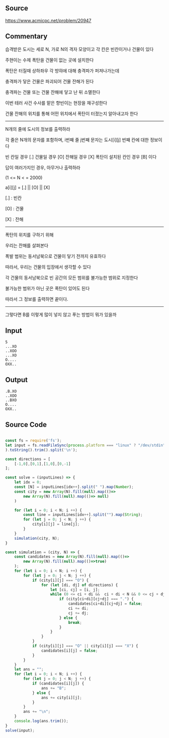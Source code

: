 ## Source

https://www.acmicpc.net/problem/20947

## Commentary

습격받은 도시는 세로 N, 가로 N의 격자 모양이고 각 칸은 빈칸이거나 건물이 있다

주현이는 수제 폭탄을 건물이 없는 곳에 설치한다

폭탄은 터질때 상하좌우 각 방햐에 대해 충격파가 퍼져나가는데

충격파가 닿은 건물은 파괴되어 건물 잔해가 된다

충격파는 건물 또는 건물 잔해에 닿고 난 뒤 소멸한다

이번 테러 사건 수사를 맡은 향빈이는 현장을 재구성한다

건물 잔해의 위치를 통해 어떤 위치에서 폭탄이 터졌는지 알아내고자 한다

---


N개의 줄에 도시의 정보를 출력하라

각 줄은 N개의 문자를 포함하며, i번째 줄 j번째 문자는 도시[i][j] 번째 칸에 대한 정보이다

빈 칸일 경우 [.] 건물일 경우 [O] 잔해일 경우 [X] 폭탄이 설치된 칸인 경우 [B] 이다

답이 여러가지인 경우, 아무거나 출력하라

(1 <= N < = 2000)

a[i][j] = [.] || [O] || [X]

[.] : 빈칸

[O] : 건물

[X] : 잔해

---

폭탄의 위치를 구하기 위해

우리는 잔해를 살펴본다

폭발 범위는 동서남북으로  건물이 닿기 전까지 유효하다

따라서, 우리는 건물의 입장에서 생각할 수 있다

각 건물의 동서남북으로 빈 공간의 모든 범위를 불가능한 범위로 지정한다

불가능한 범위가 아닌 곳은 폭탄이 있어도 된다

따라서 그 정보를 출력하면 끝이다.

---

그렇다면 B를 이렇게 많이 넣지 않고 푸는 방법이 뭐가 있을까 

## Input
```
5
...XO
..XOO
...XO
O....
OXX..
```

## Output
```
.B.XO
..XOO
..BXO
O....
OXX..
```

## Source Code

```js

const fs = require('fs');
let input = fs.readFileSync(process.platform === "linux" ? "/dev/stdin" : "input.txt"
).toString().trim().split('\n');

const directions = [
    [-1,0],[0,1],[1,0],[0,-1]
];

const solve = (inputLines) => {
    let idx = 0;
    const [N] = inputLines[idx++].split(" ").map(Number);
    const city = new Array(N).fill(null).map(()=>
        new Array(N).fill(null).map(()=> null)
    )

    for (let i = 0; i < N; i ++) {
        const line = inputLines[idx++].split("").map(String);
        for (let j = 0; j < N; j ++) {
            city[i][j] = line[j];
        }
    }
    simulation(city, N);
}

const simulation = (city, N) => {
    const candidates = new Array(N).fill(null).map(()=>
        new Array(N).fill(null).map(()=>true)
    );
    for (let i = 0; i < N; i ++) {
        for (let j = 0; j < N; j ++) {
            if (city[i][j] === "O") {
                for (let [di, dj] of directions) {
                    let [ci, cj] = [i, j];
                    while (0 <= ci + di &&  ci + di < N && 0 <= cj + dj && cj + dj < N) {
                        if (city[ci+di][cj+dj] === ".") {
                            candidates[ci+di][cj+dj] = false;
                            ci += di;
                            cj += dj;
                        } else {
                            break;
                        }
                    }
                }
            }
            if (city[i][j] === "O" || city[i][j] === "X") {
                candidates[i][j] = false;
            }
        }
    }
    let ans = "";
    for (let i = 0; i < N; i ++) {
        for (let j = 0; j < N; j ++) {
            if (candidates[i][j]) {
                ans += "B";
            } else {
                ans += city[i][j];
            }
        }
        ans += "\n";
    }
    console.log(ans.trim());
}
solve(input);

```